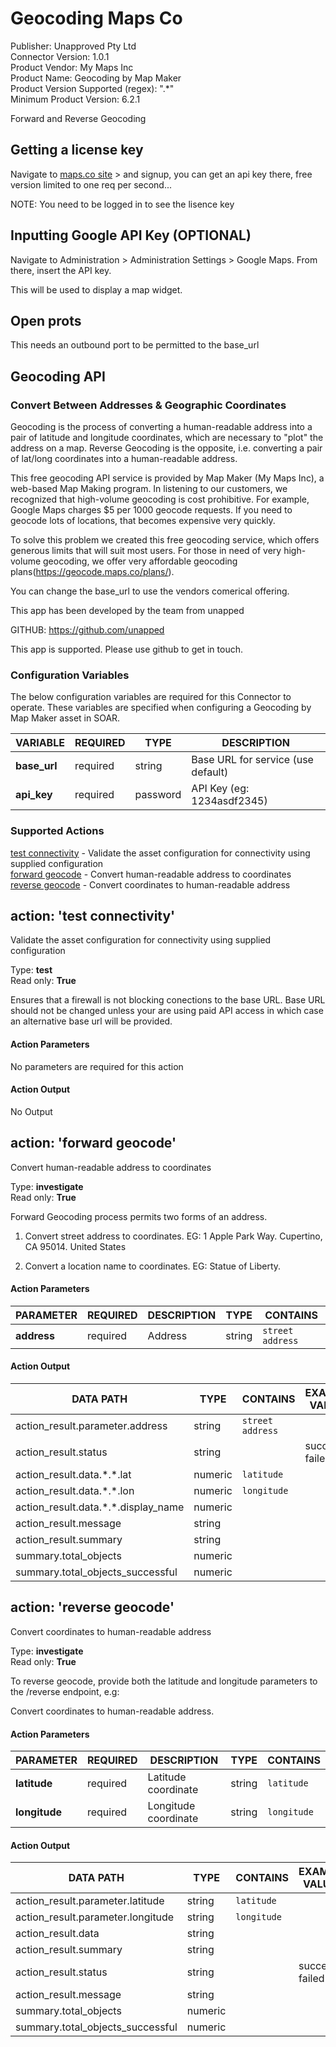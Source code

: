 [comment]: # "Auto-generated SOAR connector documentation"
# Geocoding Maps Co

Publisher: Unapproved Pty Ltd  
Connector Version: 1.0.1  
Product Vendor: My Maps Inc  
Product Name: Geocoding by Map Maker  
Product Version Supported (regex): ".\*"  
Minimum Product Version: 6.2.1  

Forward and Reverse Geocoding

[comment]: # "File: README.md"
[comment]: # ""
[comment]: # "Copyright (c) Unapped, 2024"
[comment]: # ""
[comment]: # "Licensed under the Apache License, Version 2.0 (the 'License');"
[comment]: # "you may not use this file except in compliance with the License."
[comment]: # "You may obtain a copy of the License at"
[comment]: # ""
[comment]: # "    http://www.apache.org/licenses/LICENSE-2.0"
[comment]: # ""
[comment]: # "Unless required by applicable law or agreed to in writing, software distributed under"
[comment]: # "the License is distributed on an 'AS IS' BASIS, WITHOUT WARRANTIES OR CONDITIONS OF ANY KIND,"
[comment]: # "either express or implied. See the License for the specific language governing permissions"
[comment]: # "and limitations under the License."
[comment]: # ""
## Getting a license key

Navigate to [maps.co site](https://geocode.maps.co/join/) \> and signup, you can get an api key there, free version limited to one req per second...

NOTE: You need to be logged in to see the lisence key

## Inputting Google API Key (OPTIONAL)

Navigate to Administration \> Administration Settings \> Google Maps. From there, insert the API key.

This will be used to display a map widget.

## Open prots

This needs an outbound port to be permitted to the base_url

## Geocoding API

### Convert Between Addresses & Geographic Coordinates

Geocoding is the process of converting a human-readable address into a pair of latitude and longitude coordinates, which are necessary to "plot" the address on a map. Reverse Geocoding is the opposite, i.e. converting a pair of lat/long coordinates into a human-readable address.

This free geocoding API service is provided by Map Maker (My Maps Inc), a web-based Map Making program. In listening to our customers, we recognized that high-volume geocoding is cost prohibitive. For example, Google Maps charges $5 per 1000 geocode requests. If you need to geocode lots of locations, that becomes expensive very quickly.

To solve this problem we created this free geocoding service, which offers generous limits that will suit most users. For those in need of very high-volume geocoding, we offer very affordable geocoding plans(https://geocode.maps.co/plans/).

You can change the base_url to use the vendors comerical offering.

This app has been developed by the team from unapped

GITHUB: https://github.com/unapped

This app is supported. Please use github to get in touch.


### Configuration Variables
The below configuration variables are required for this Connector to operate.  These variables are specified when configuring a Geocoding by Map Maker asset in SOAR.

VARIABLE | REQUIRED | TYPE | DESCRIPTION
-------- | -------- | ---- | -----------
**base_url** |  required  | string | Base URL for service (use default)
**api_key** |  required  | password | API Key (eg: 1234asdf2345)

### Supported Actions  
[test connectivity](#action-test-connectivity) - Validate the asset configuration for connectivity using supplied configuration  
[forward geocode](#action-forward-geocode) - Convert human-readable address to coordinates  
[reverse geocode](#action-reverse-geocode) - Convert coordinates to human-readable address  

## action: 'test connectivity'
Validate the asset configuration for connectivity using supplied configuration

Type: **test**  
Read only: **True**

Ensures that a firewall is not blocking conections to the base URL.
Base URL should not be changed unless your are using paid API access in which case an alternative base url will be provided.

#### Action Parameters
No parameters are required for this action

#### Action Output
No Output  

## action: 'forward geocode'
Convert human-readable address to coordinates

Type: **investigate**  
Read only: **True**

Forward Geocoding process permits two forms of an address.
1) Convert street address to coordinates.
EG: 1 Apple Park Way. Cupertino, CA 95014. United States

2) Convert a location name to coordinates.
EG: Statue of Liberty.

#### Action Parameters
PARAMETER | REQUIRED | DESCRIPTION | TYPE | CONTAINS
--------- | -------- | ----------- | ---- | --------
**address** |  required  | Address | string |  `street address` 

#### Action Output
DATA PATH | TYPE | CONTAINS | EXAMPLE VALUES
--------- | ---- | -------- | --------------
action_result.parameter.address | string |  `street address`  |  
action_result.status | string |  |   success  failed 
action_result.data.\*.\*.lat | numeric |  `latitude`  |  
action_result.data.\*.\*.lon | numeric |  `longitude`  |  
action_result.data.\*.\*.display_name | numeric |  |  
action_result.message | string |  |  
action_result.summary | string |  |  
summary.total_objects | numeric |  |  
summary.total_objects_successful | numeric |  |    

## action: 'reverse geocode'
Convert coordinates to human-readable address

Type: **investigate**  
Read only: **True**

To reverse geocode, provide both the latitude and longitude parameters to the /reverse endpoint, e.g:

Convert coordinates to human-readable address.

#### Action Parameters
PARAMETER | REQUIRED | DESCRIPTION | TYPE | CONTAINS
--------- | -------- | ----------- | ---- | --------
**latitude** |  required  | Latitude coordinate | string |  `latitude` 
**longitude** |  required  | Longitude coordinate | string |  `longitude` 

#### Action Output
DATA PATH | TYPE | CONTAINS | EXAMPLE VALUES
--------- | ---- | -------- | --------------
action_result.parameter.latitude | string |  `latitude`  |  
action_result.parameter.longitude | string |  `longitude`  |  
action_result.data | string |  |  
action_result.summary | string |  |  
action_result.status | string |  |   success  failed 
action_result.message | string |  |  
summary.total_objects | numeric |  |  
summary.total_objects_successful | numeric |  |  